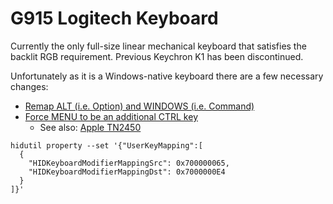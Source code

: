# G915 Logitech Keyboard

Currently the only full-size linear mechanical keyboard that satisfies the backlit RGB requirement. Previous Keychron K1 has been discontinued.

Unfortunately as it is a Windows-native keyboard there are a few necessary changes:

* [Remap ALT (i.e. Option) and WINDOWS (i.e. Command)](https://www.reddit.com/r/LogitechG/comments/jlnv8e/logitech_g_hub_mac_os_x_g915_reassigning_keys/)
* [Force MENU to be an additional CTRL key](https://apple.stackexchange.com/questions/173898/repurposing-menu-button-on-windows-keyboards-used-in-os-x/398797#398797)
  * See also: [Apple TN2450](https://developer.apple.com/library/archive/technotes/tn2450/_index.html)

```
hidutil property --set '{"UserKeyMapping":[
  {
    "HIDKeyboardModifierMappingSrc": 0x700000065,
    "HIDKeyboardModifierMappingDst": 0x7000000E4
  }
]}'
```
